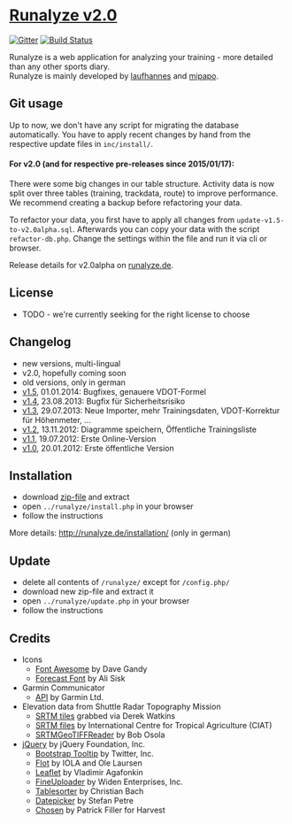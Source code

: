 # [Runalyze v2.0](http://runalyze.de)

[![Gitter](https://badges.gitter.im/Join%20Chat.svg)](https://gitter.im/Runalyze/Runalyze?utm_source=badge&utm_medium=badge&utm_campaign=pr-badge&utm_content=badge)
[![Build Status](https://travis-ci.org/Runalyze/Runalyze.svg?branch=master)](https://travis-ci.org/Runalyze/Runalyze)


Runalyze is a web application for analyzing your training - more detailed than any other sports diary.  
Runalyze is mainly developed by [laufhannes](https://github.com/laufhannes) and [mipapo](https://github.com/mipapo).

## Git usage

Up to now, we don't have any script for migrating the database automatically.
You have to apply recent changes by hand from the respective update files in `inc/install/`.

#### For v2.0 (and for respective pre-releases since 2015/01/17):
There were some big changes in our table structure.
Activity data is now split over three tables (training, trackdata, route) to improve performance.
We recommend creating a backup before refactoring your data.

To refactor your data, you first have to apply all changes from `update-v1.5-to-v2.0alpha.sql`.
Afterwards you can copy your data with the script `refactor-db.php`.
Change the settings within the file and run it via cli or browser.

Release details for v2.0alpha on [runalyze.de](http://runalyze.de/allgemein/runalyze-v2-0alpha/).

## License
* TODO - we're currently seeking for the right license to choose

## Changelog
* new versions, multi-lingual
 * v2.0, hopefully coming soon
* old versions, only in german
 * [v1.5](http://runalyze.de/allgemein/runalyze-v1-5/), 01.01.2014: Bugfixes, genauere VDOT-Formel
 * [v1.4](http://runalyze.de/allgemein/runalyze-v1-4-fix-fuer-sicherheitsproblem/), 23.08.2013: Bugfix für Sicherheitsrisiko
 * [v1.3](http://runalyze.de/allgemein/runalyze-v1-3/), 29.07.2013: Neue Importer, mehr Trainingsdaten, VDOT-Korrektur für Höhenmeter, ...
 * [v1.2](http://runalyze.de/allgemein/runalyze-v1-2/), 13.11.2012: Diagramme speichern, Öffentliche Trainingsliste
 * [v1.1](http://runalyze.de/allgemein/runalyze-v1-1/), 19.07.2012: Erste Online-Version
 * [v1.0](http://runalyze.de/allgemein/runalyze-v1-0/), 20.01.2012: Erste öffentliche Version

## Installation
* download [zip-file](https://github.com/Runalyze/Runalyze/archive/master.zip) and extract
* open `../runalyze/install.php` in your browser
* follow the instructions

More details: <http://runalyze.de/installation/> (only in german)

## Update
* delete all contents of `/runalyze/` except for `/config.php/`
* download new zip-file and extract it
* open `../runalyze/update.php` in your browser
* follow the instructions

## Credits
* Icons
	* [Font Awesome](http://fontawesome.io/) by Dave Gandy
	* [Forecast Font](http://forecastfont.iconvau.lt/) by Ali Sisk
* Garmin Communicator
    * [API](http://developer.garmin.com/web-device/garmin-communicator-plugin/) by Garmin Ltd.
* Elevation data from Shuttle Radar Topography Mission
	* [SRTM tiles](http://dwtkns.com/srtm/) grabbed via Derek Watkins
	* [SRTM files](http://srtm.csi.cgiar.org/) by International  Centre for Tropical  Agriculture (CIAT)
	* [SRTMGeoTIFFReader](http://www.osola.org.uk/elevations/index.htm) by Bob Osola
* [jQuery](http://jquery.org/) by jQuery Foundation, Inc.
    * [Bootstrap Tooltip](http://twitter.github.com/bootstrap/javascript.html#tooltips) by Twitter, Inc.
    * [Flot](http://www.flotcharts.org/) by IOLA and Ole Laursen
    * [Leaflet](http://leafletjs.com/) by Vladimir Agafonkin
    * [FineUploader](https://github.com/Widen/fine-uploader) by Widen Enterprises, Inc.
    * [Tablesorter](http://tablesorter.com/docs/) by Christian Bach
    * [Datepicker](http://www.eyecon.ro/) by Stefan Petre
    * [Chosen](http://getharvest.com/) by Patrick Filler for Harvest
